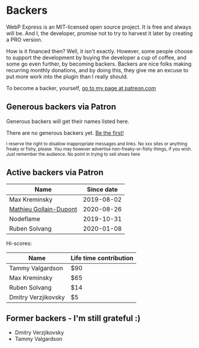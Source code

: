 
# Backers

WebP Express is an MIT-licensed open source project. It is free and always will be. And I, the developer, promise not to try to harvest it later by creating a PRO version.

How is it financed then? Well, it isn't exactly. However, some people choose to support the development by buying the developer a cup of coffee, and some go even further, by becoming backers. Backers are nice folks making recurring monthly donations, and by doing this, they give me an excuse to put more work into the plugin than I really should.

To become a backer, yourself, [go to my page at patreon.com](https://www.patreon.com/rosell)


## Generous backers via Patron

Generous backers will get their names listed here.

There are no generous backers yet. [Be the first!](https://www.patreon.com/rosell)

<sub>
I reserve the right to disallow inappropriate messages and links. No xxx sites or anything freaky or fishy, please. You may however advertise non-freaky-or-fishy things, if you wish. Just remember the audience. No point in trying to sell shoes here</sub>


## Active backers via Patron

| Name                   | Since date     |
| ---------------------- | -------------- |
| Max Kreminsky          | 2019-08-02     |
| [Mathieu Gollain-Dupont](https://www.linkedin.com/in/mathieu-gollain-dupont-9938a4a/) | 2020-08-26     |
| Nodeflame              | 2019-10-31     |
| Ruben Solvang          | 2020-01-08     |


Hi-scores:

| Name                     | Life time contribution   |
| ------------------------ | ------------------------ |
| Tammy Valgardson         | $90                      |        
| Max Kreminsky            | $65                      |        
| Ruben Solvang            | $14                      |        
| Dmitry Verzjikovsky      | $5                       |        

## Former backers - I'm still grateful :)
- Dmitry Verzjikovsky
- Tammy Valgardson
